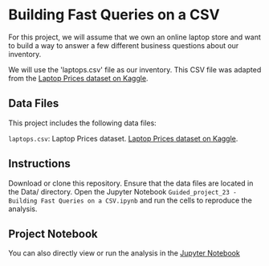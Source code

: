 # Building Fast Queries on a CSV

For this project, we will assume that we own an online laptop store and want to build a way to answer a few different business questions about our inventory.

We will use the 'laptops.csv' file as our inventory. This CSV file was adapted from the [Laptop Prices dataset on Kaggle](https://www.kaggle.com/datasets/muhammetvarl/laptop-price). 

## Data Files

This project includes the following data files:

`laptops.csv`: Laptop Prices dataset. [Laptop Prices dataset on Kaggle](https://www.kaggle.com/datasets/muhammetvarl/laptop-price). 

## Instructions

Download or clone this repository.
Ensure that the data files are located in the Data/ directory.
Open the Jupyter Notebook `Guided_project_23 - Building Fast Queries on a CSV.ipynb` and run the cells to reproduce the analysis.

## Project Notebook

You can also directly view or run the analysis in the [Jupyter Notebook](https://github.com/timmueller0/data_projects_misc/blob/main/projects/guided_project_23_building_fast_queries_on_a_csv/Guided_project_23%20-%20Building%20Fast%20Queries%20on%20a%20CSV.ipynb)

